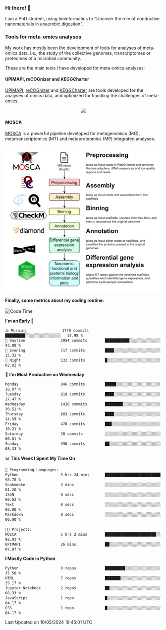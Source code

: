 ### Hi there! 👋

I am a PhD student, using bioinformatics to "Uncover the role of conductive nanomaterials in anaerobic digestion".

### Tools for meta-omics analyses

My work has mostly been the development of tools for analyses of meta-omics data, i.e., the study of the collective genomes, transcriptomes or proteomes of a microbial community.

These are the main tools I have developed for meta-omics analyses:

#### UPIMAPI, reCOGnizer and KEGGCharter

[UPIMAPI](https://github.com/iquasere/UPIMAPI), [reCOGnizer](https://github.com/iquasere/reCOGnizer) and [KEGGCharter](https://github.com/iquasere/KEGGCharter) are tools developed for the analyses of omics data, and optimized for handling the challenges of meta-omics.

<p align="center">
    <img src="assets/annotation_paper.png">
</p>

#### MOSCA

[MOSCA](https://github.com/iquasere/MOSCA) is a powerful pipeline developed for metagenomics (MG), metatranscriptomics (MT) and metaproteomics (MP) integrated analyses.

<p align="center">
    <img src="assets/mosca_workflow.png" align="center" width="700">
</p>


#### Finally, some metrics about my coding routine:

<!--START_SECTION:waka-->
![Code Time](http://img.shields.io/badge/Code%20Time-823%20hrs%2059%20mins-blue)

**I'm an Early 🐤** 

```text
🌞 Morning                1778 commits        █████████░░░░░░░░░░░░░░░░   37.98 % 
🌆 Daytime                2054 commits        ███████████░░░░░░░░░░░░░░   43.88 % 
🌃 Evening                717 commits         ████░░░░░░░░░░░░░░░░░░░░░   15.32 % 
🌙 Night                  132 commits         █░░░░░░░░░░░░░░░░░░░░░░░░   02.82 % 
```
📅 **I'm Most Productive on Wednesday** 

```text
Monday                   846 commits         █████░░░░░░░░░░░░░░░░░░░░   18.07 % 
Tuesday                  818 commits         ████░░░░░░░░░░░░░░░░░░░░░   17.47 % 
Wednesday                1428 commits        ████████░░░░░░░░░░░░░░░░░   30.51 % 
Thursday                 683 commits         ████░░░░░░░░░░░░░░░░░░░░░   14.59 % 
Friday                   478 commits         ███░░░░░░░░░░░░░░░░░░░░░░   10.21 % 
Saturday                 38 commits          ░░░░░░░░░░░░░░░░░░░░░░░░░   00.81 % 
Sunday                   390 commits         ██░░░░░░░░░░░░░░░░░░░░░░░   08.33 % 
```


📊 **This Week I Spent My Time On** 

```text
💬 Programming Languages: 
Python                   5 hrs 24 mins       █████████████████████████   98.78 % 
Snakemake                3 mins              ░░░░░░░░░░░░░░░░░░░░░░░░░   01.20 % 
JSON                     0 secs              ░░░░░░░░░░░░░░░░░░░░░░░░░   00.02 % 
Text                     0 secs              ░░░░░░░░░░░░░░░░░░░░░░░░░   00.00 % 
Markdown                 0 secs              ░░░░░░░░░░░░░░░░░░░░░░░░░   00.00 % 

🐱‍💻 Projects: 
MOSCA                    5 hrs 2 mins        ███████████████████████░░   92.03 % 
UPIMAPI                  26 mins             ██░░░░░░░░░░░░░░░░░░░░░░░   07.97 % 
```

**I Mostly Code in Python** 

```text
Python                   9 repos             █████████░░░░░░░░░░░░░░░░   37.50 % 
HTML                     7 repos             ███████░░░░░░░░░░░░░░░░░░   29.17 % 
Jupyter Notebook         2 repos             ██░░░░░░░░░░░░░░░░░░░░░░░   08.33 % 
JavaScript               1 repo              █░░░░░░░░░░░░░░░░░░░░░░░░   04.17 % 
CSS                      1 repo              █░░░░░░░░░░░░░░░░░░░░░░░░   04.17 % 
```




 Last Updated on 10/05/2024 18:45:01 UTC
<!--END_SECTION:waka-->

